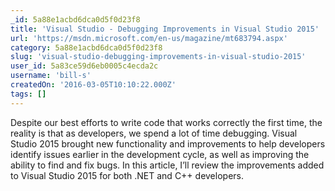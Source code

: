 ```yaml
---
_id: 5a88e1acbd6dca0d5f0d23f8
title: 'Visual Studio - Debugging Improvements in Visual Studio 2015'
url: 'https://msdn.microsoft.com/en-us/magazine/mt683794.aspx'
category: 5a88e1acbd6dca0d5f0d23f8
slug: 'visual-studio-debugging-improvements-in-visual-studio-2015'
user_id: 5a83ce59d6eb0005c4ecda2c
username: 'bill-s'
createdOn: '2016-03-05T10:10:22.000Z'
tags: []
---
```


Despite our best efforts to write code that works correctly the first time, the reality is that as developers, we spend a lot of time debugging. Visual Studio 2015 brought new functionality and improvements to help developers identify issues earlier in the development cycle, as well as improving the ability to find and fix bugs. In this article, I’ll review the improvements added to Visual Studio 2015 for both .NET and C++ developers.
